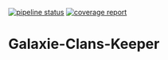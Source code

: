 [![pipeline status](https://gitlab.com/aurelien.maury/galaxie-clans-keeper/badges/master/pipeline.svg)](https://gitlab.com/aurelien.maury/galaxie-clans-keeper/-/commits/master) [![coverage report](https://gitlab.com/aurelien.maury/galaxie-clans-keeper/badges/master/coverage.svg)](https://gitlab.com/aurelien.maury/galaxie-clans-keeper/-/commits/master) 
# Galaxie-Clans-Keeper



